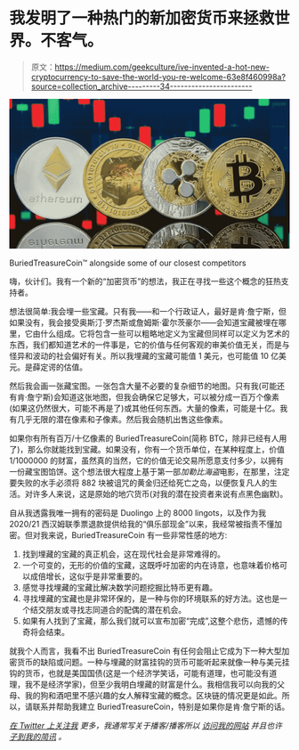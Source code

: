 # 我发明了一种热门的新加密货币来拯救世界。不客气。

> 原文：<https://medium.com/geekculture/ive-invented-a-hot-new-cryptocurrency-to-save-the-world-you-re-welcome-63e8f460998a?source=collection_archive---------34----------------------->

![](img/ceb073ec142ddec5ceb696c85a2c3f5d.png)

BuriedTreasureCoin™ alongside some of our closest competitors

嗨，伙计们。我有一个新的“加密货币”的想法，我正在寻找一些这个概念的狂热支持者。

想法很简单:我会埋一些宝藏。只有我——和一个行政证人，最好是肯·詹宁斯，但如果没有，我会接受奥斯汀·罗杰斯或詹姆斯·霍尔茨豪尔——会知道宝藏被埋在哪里，它由什么组成。它将包含一些可以粗略地定义为宝藏但同样可以定义为艺术的东西，我们都知道艺术的一件事是，它的价值与任何客观的审美价值无关，而是与怪异和波动的社会偏好有关。所以我埋藏的宝藏可能值 1 美元，也可能值 10 亿美元。是薛定谔的估值。

然后我会画一张藏宝图。一张包含大量不必要的复杂细节的地图。只有我(可能还有肯·詹宁斯)会知道这张地图，但我会确保它足够大，可以被分成一百万个像素(如果这仍然很大，可能不再是了)或其他任何东西。大量的像素，可能是十亿。我有几乎无限的潜在像素和子像素。然后我会随机出售这些像素。

如果你有所有百万/十亿像素的 BuriedTreasureCoin(简称 BTC，除非已经有人用了)，那么你就能找到宝藏。如果没有，你有一个货币单位，在某种程度上，价值 1/1000000 的财富，虽然真的当然，它的价值无论交易所愿意支付多少，以拥有一份藏宝图馅饼。这个想法很大程度上基于第一部*加勒比海盗*电影，在那里，注定要失败的水手必须将 882 块被诅咒的黄金归还给死亡之岛，以便恢复凡人的生活。对许多人来说，这是原始的地穴货币(对我的潜在投资者来说有点黑色幽默)。

自从我透露我唯一拥有的密码是 Duolingo 上的 8000 lingots，以及作为我 2020/21 西汉姆联季票退款提供给我的“俱乐部现金”以来，我经常被指责不懂加密。但对我来说，BuriedTreasureCoin 有一些非常性感的地方:

1.  找到埋藏的宝藏的真正机会，这在现代社会是非常难得的。
2.  一个可变的，无形的价值的宝藏，这既呼吁加密的内在诗意，也意味着价格可以成倍增长，这似乎是非常重要的。
3.  感觉寻找埋藏的宝藏比解决数学问题挖掘比特币更有趣。
4.  寻找埋藏的宝藏也是非常环保的，是一种与你的环境联系的好方法。这也是一个结交朋友或寻找志同道合的配偶的潜在机会。
5.  如果有人找到了宝藏，那么我们就可以宣布加密“完成”,这整个悲伤，遗憾的传奇将会结束。

就我个人而言，我看不出 BuriedTreasureCoin 有任何会阻止它成为下一种大型加密货币的缺陷或问题。一种与埋藏的财富挂钩的货币可能听起来就像一种与美元挂钩的货币，也就是美国国债(这是一个经济学笑话，可能有道理，也可能没有道理，我不是经济学家)，但至少我明白埋藏的财富是什么。我相信我可以向我的父母、我的狗和酒吧里不感兴趣的女人解释宝藏的概念。区块链的情况更是如此。所以，请联系并帮助我建立 BuriedTreasureCoin，特别是如果你是肯·詹宁斯的话。

[*在 Twitter 上关注我*](http://twitter.com/nickfthilton) *更多，我通常写关于播客/播客所以* [*访问我的网站*](http://podotpods.com) *并且也许* [*子到我的简讯*](https://podculture.substack.com/) *。*
